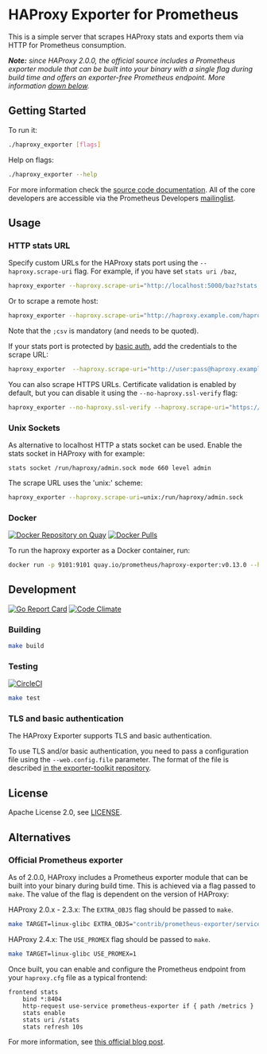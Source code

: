 # HAProxy Exporter for Prometheus

This is a simple server that scrapes HAProxy stats and exports them via HTTP for
Prometheus consumption.

***Note:** since HAProxy 2.0.0, the official source includes a Prometheus exporter module that can be built into your binary with a single flag during build time and offers an exporter-free Prometheus endpoint. More information [down below](#official-prometheus-exporter).*

## Getting Started

To run it:

```bash
./haproxy_exporter [flags]
```

Help on flags:

```bash
./haproxy_exporter --help
```

For more information check the [source code documentation][gdocs]. All of the
core developers are accessible via the Prometheus Developers [mailinglist][].

[gdocs]: http://godoc.org/github.com/prometheus/haproxy_exporter
[mailinglist]: https://groups.google.com/forum/?fromgroups#!forum/prometheus-developers

## Usage

### HTTP stats URL

Specify custom URLs for the HAProxy stats port using the `--haproxy.scrape-uri`
flag. For example, if you have set `stats uri /baz`,

```bash
haproxy_exporter --haproxy.scrape-uri="http://localhost:5000/baz?stats;csv"
```

Or to scrape a remote host:

```bash
haproxy_exporter --haproxy.scrape-uri="http://haproxy.example.com/haproxy?stats;csv"
```

Note that the `;csv` is mandatory (and needs to be quoted).

If your stats port is protected by [basic auth][], add the credentials to the
scrape URL:

```bash
haproxy_exporter  --haproxy.scrape-uri="http://user:pass@haproxy.example.com/haproxy?stats;csv"
```

You can also scrape HTTPS URLs. Certificate validation is enabled by default, but
you can disable it using the `--no-haproxy.ssl-verify` flag:

```bash
haproxy_exporter --no-haproxy.ssl-verify --haproxy.scrape-uri="https://haproxy.example.com/haproxy?stats;csv"
```

[basic auth]: https://cbonte.github.io/haproxy-dconv/configuration-1.6.html#4-stats%20auth

### Unix Sockets

As alternative to localhost HTTP a stats socket can be used. Enable the stats
socket in HAProxy with for example:


    stats socket /run/haproxy/admin.sock mode 660 level admin


The scrape URL uses the 'unix:' scheme:

```bash
haproxy_exporter --haproxy.scrape-uri=unix:/run/haproxy/admin.sock
```

### Docker

[![Docker Repository on Quay](https://quay.io/repository/prometheus/haproxy-exporter/status)][quay]
[![Docker Pulls](https://img.shields.io/docker/pulls/prom/haproxy-exporter.svg?maxAge=604800)][hub]

To run the haproxy exporter as a Docker container, run:

```bash
docker run -p 9101:9101 quay.io/prometheus/haproxy-exporter:v0.13.0 --haproxy.scrape-uri="http://user:pass@haproxy.example.com/haproxy?stats;csv"
```

[hub]: https://hub.docker.com/r/prom/haproxy-exporter/
[quay]: https://quay.io/repository/prometheus/haproxy-exporter

## Development

[![Go Report Card](https://goreportcard.com/badge/github.com/prometheus/haproxy_exporter)][goreportcard]
[![Code Climate](https://codeclimate.com/github/prometheus/haproxy_exporter/badges/gpa.svg)][codeclimate]

[goreportcard]: https://goreportcard.com/report/github.com/prometheus/haproxy_exporter
[codeclimate]: https://codeclimate.com/github/prometheus/haproxy_exporter

### Building

```bash
make build
```

### Testing

[![CircleCI](https://circleci.com/gh/prometheus/haproxy_exporter/tree/master.svg?style=shield)][circleci]

```bash
make test
```

[circleci]: https://circleci.com/gh/prometheus/haproxy_exporter

### TLS and basic authentication

The HAProxy Exporter supports TLS and basic authentication.

To use TLS and/or basic authentication, you need to pass a configuration file
using the `--web.config.file` parameter. The format of the file is described
[in the exporter-toolkit repository](https://github.com/prometheus/exporter-toolkit/blob/master/docs/web-configuration.md).

## License

Apache License 2.0, see [LICENSE](https://github.com/prometheus/haproxy_exporter/blob/master/LICENSE).

## Alternatives

### Official Prometheus exporter

As of 2.0.0, HAProxy includes a Prometheus exporter module that can be built into your binary during build time. This is achieved via a flag passed to `make`. The value of the flag is dependent on the version of HAProxy:

HAProxy 2.0.x - 2.3.x: The `EXTRA_OBJS` flag should be passed to `make`.

```bash
make TARGET=linux-glibc EXTRA_OBJS="contrib/prometheus-exporter/service-prometheus.o"
```

HAProxy 2.4.x: The `USE_PROMEX` flag should be passed to `make`.

```bash
make TARGET=linux-glibc USE_PROMEX=1
```

Once built, you can enable and configure the Prometheus endpoint from your `haproxy.cfg` file as a typical frontend:

```haproxy
frontend stats
    bind *:8404
    http-request use-service prometheus-exporter if { path /metrics }
    stats enable
    stats uri /stats
    stats refresh 10s
```

For more information, see [this official blog post](https://www.haproxy.com/blog/haproxy-exposes-a-prometheus-metrics-endpoint/).
